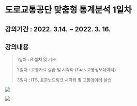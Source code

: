 # 도로교통공단 맞춤형 통계분석 1일차

## 강의기간 : 2022. 3.14. ~ 2022. 3. 16.

## 강의내용 

> 1일차 : R 설치 및 기초
>
> 2일차 : 교통자료 실습 및 시각화 (Taas 교통정보데이터)
>
> 3일차 : ITS, 표준노드링크 시각화 및 교통데이터 실습

![](https://nrms.kisti.re.kr/bitextimages/TRKO201700004334/TRKO201700004334_64_image_1.png)

![](https://www.google.com/url?sa=i&url=https%3A%2F%2Fblog.daum.net%2F0186042076%2F42&psig=AOvVaw1E5R-yXjerlqN9keH9k_et&ust=1646697826129000&source=images&cd=vfe&ved=0CAsQjRxqFwoTCIirkNLZsvYCFQAAAAAdAAAAABAD)
